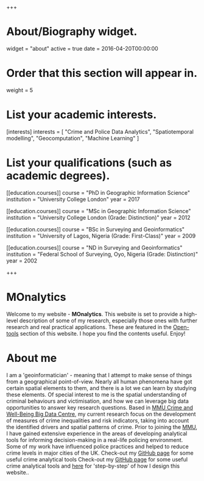 +++
# About/Biography widget.
widget = "about"
active = true
date = 2016-04-20T00:00:00

# Order that this section will appear in.
weight = 5

# List your academic interests.
[interests]
  interests = [
    "Crime and Police Data Analytics",
    "Spatiotemporal modelling",
    "Geocomputation",
    "Machine Learning"
  ]

# List your qualifications (such as academic degrees).
[[education.courses]]
  course = "PhD in Geographic Information Science"
  institution = "University College London"
  year = 2017

[[education.courses]]
  course = "MSc in Geographic Information Science"
  institution = "University College London (Grade: Distinction)"
  year = 2012

[[education.courses]]
  course = "BSc in Surveying and Geoinformatics"
  institution = "University of Lagos, Nigeria (Grade: First-Class)"
  year = 2009

[[education.courses]]
  course = "ND in Surveying and Geoinformatics"
  institution = "Federal School of Surveying, Oyo, Nigeria (Grade: Distinction)"
  year = 2002
 
+++

# MOnalytics

Welcome to my website - **MOnalytics**. This website is set to provide a high-level description of some of my research, especially those ones with further research and real practical applications. These are featured in the [Open-tools](https://www.madepeju.com/#projects) section of this website. I hope you find the contents useful. Enjoy!

# About me

I am a 'geoinformatician' - meaning that I attempt to make sense of things from a geographical point-of-view. Nearly all human phenomena have got certain spatial elements to them, and there is a lot we can learn by studying these elements. Of special interest to me is the spatial understanding of criminal behaviours and victimisation, and how we can leverage big data opportunities to answer key research questions. Based in [MMU Crime and Well-Being Big Data Centre](https://www2.mmu.ac.uk/crime-and-policing/big-data-centre/), my current research focus on the development of measures of crime inequalities and risk indicators, taking into account the identified drivers and spatial patterns of crime. Prior to joining the [MMU]((https://www2.mmu.ac.uk/crime-and-policing/big-data-centre/)), I have gained extensive experience in the areas of developing analytical tools for informing decision-making in a real-life policing environment. Some of my work have influenced police practices and helped to reduce crime levels in major cities of the UK. Check-out my [GitHub page](https://github.com/MAnalytics) for some useful crime analytical tools Check-out my [GitHub page](https://github.com/MAnalytics) for some useful crime analytical tools and [here]( https://github.com/MAnalytics/Webdesign_using_Hugo_blogdown) for 'step-by-step' of how I design this website..
